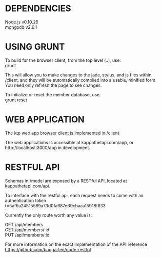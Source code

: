 
DEPENDENCIES  
============  
Node.js v0.10.29  
mongodb v2.6.1  
  
  
USING GRUNT  
===========  
To build for the browser client, from the top level (..), use:  
grunt  
  
This will allow you to make changes to the jade, stylus, and js files within /client, and they will be automatically compiled into a usable, minified form. You need only refresh the page to see changes.  

To initialize or reset the member database, use:  
grunt reset  
  
  
WEB APPLICATION  
===============  
The ktp web app browser client is implemented in /client

The web applications is accessible at kappathetapi.com/app, or http://localhost:3000/app in development.  

RESTFUL API  
===========  
Schemas in /model are exposed by a RESTful API, located at kappathetapi.com/api.  
  
To interface with the restful api, each request needs to come with an authentication token  
    t=5af9a24515589a73d0fa687e69cbaaa15918f833  
  
Currently the only route worth any value is:  
  
GET /api/members  
GET /api/members/:id  
PUT /api/members/:id  
  
For more information on the exact implementation of the API reference https://github.com/baugarten/node-restful  
